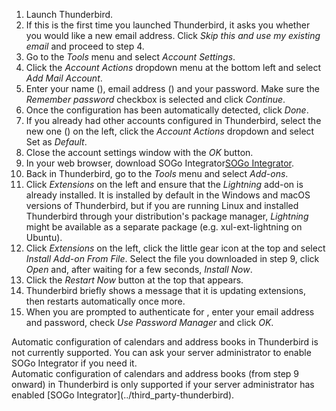 <ol>
<li>
  Launch Thunderbird.
</li>
<li>
  If this is the first time you launched Thunderbird, it asks you whether you would like a new email address. Click <i>Skip this and use my existing email</i> and proceed to step 4.
</li>
<li>
  Go to the <i>Tools</i> menu and select <i>Account Settings</i>.
</li>
<li>
  Click the <i>Account Actions</i> dropdown menu at the bottom left and select <i>Add Mail Account</i>.
</li>
<li>
  Enter your name<span class="client_variables_available"> (<code><span class="client_var_name"></span></code>)</span>, email address<span class="client_variables_available"> (<code><span class="client_var_email"></span></code>)</span> and your password. Make sure the <i>Remember password</i> checkbox is selected and click <i>Continue</i>.
</li>
<li>
  Once the configuration has been automatically detected, click <i>Done</i>.
</li>
<li>
  If you already had other accounts configured in Thunderbird, select the new one<span class="client_variables_available"> (<code><span class="client_var_email"></span></code>)</span> on the left, click the <i>Account Actions</i> dropdown and select Set as <i>Default</i>.
</li>
<li>
  Close the account settings window with the <i>OK</i> button.
</li>
<li class="client_integrator_enabled">
  In your web browser, download <span class="client_variables_unavailable">SOGo Integrator</span><span class="client_variables_available"><a class="client_var_integrator_link" href="/thunderbird-plugins/sogo-integrator-__VERSION__-__DOMAIN__.xpi">SOGo Integrator</a></span>.
</li>
<li class="client_integrator_enabled">
  Back in Thunderbird, go to the <i>Tools</i> menu and select <i>Add-ons</i>.
</li>
<li class="client_integrator_enabled">
  Click <i>Extensions</i> on the left and ensure that the <i>Lightning</i> add-on is already installed. It is installed by default in the Windows and macOS versions of Thunderbird, but if you are running Linux and installed Thunderbird through your distribution's package manager, <i>Lightning</i> might be available as a separate package (e.g. xul-ext-lightning on Ubuntu).
</li>
<li class="client_integrator_enabled">
  Click <i>Extensions</i> on the left, click the little gear icon at the top and select <i>Install Add-on From File</i>. Select the file you downloaded in step 9, click <i>Open</i> and, after waiting for a few seconds, <i>Install Now</i>.
</li>
<li class="client_integrator_enabled">
  Click the <i>Restart Now</i> button at the top that appears.
</li>
<li class="client_integrator_enabled">
  Thunderbird briefly shows a message that it is updating extensions, then restarts automatically once more.
</li>
<li class="client_integrator_enabled">
  When you are prompted to authenticate<span class="client_variables_available"> for <code><span class="client_var_host"></span><span class="client_var_port"></span></code></span>, enter your email address and password, check <i>Use Password Manager</i> and click <i>OK</i>.
</li>
</ol>

<div class="client_integrator_disabled client_variables_available" markdown="1">
Automatic configuration of calendars and address books in Thunderbird is not currently supported.
      You can ask your server administrator to enable SOGo Integrator if you need it.
</div>

<div class="client_variables_unavailable" markdown="1">
Automatic configuration of calendars and address books (from step 9 onward) in Thunderbird is only supported if your server administrator has enabled [SOGo Integrator](../third_party-thunderbird).
</div>
